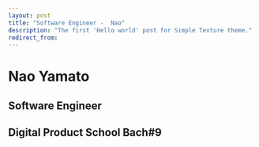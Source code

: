 ```yaml
---
layout: post
title: "Software Engineer -  Nao"
description: "The first 'Hello world' post for Simple Texture theme."
redirect_from:
---
```

# Nao Yamato
## Software Engineer
## Digital Product School Bach#9
